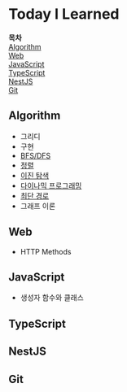 # Today I Learned

**목차**  
[Algorithm](#algorithm)  
[Web](#web)  
[JavaScript](#javascript)  
[TypeScript](#typescript)  
[NestJS](#nestjs)  
[Git](#git)  

## Algorithm
- 그리디  
- 구현  
- [BFS/DFS](./Algorithm/bfs_dfs.md)  
- [정렬](./Algorithm/sort.md)  
- [이진 탐색](./Algorithm/binary_search.md)  
- [다이나믹 프로그래밍](./Algorithm/dp.md)  
- [최단 경로](./Algorithm/shortest_path.md)  
- 그래프 이론  

## Web
- HTTP Methods

## JavaScript
- 생성자 함수와 클래스

## TypeScript

## NestJS

## Git
